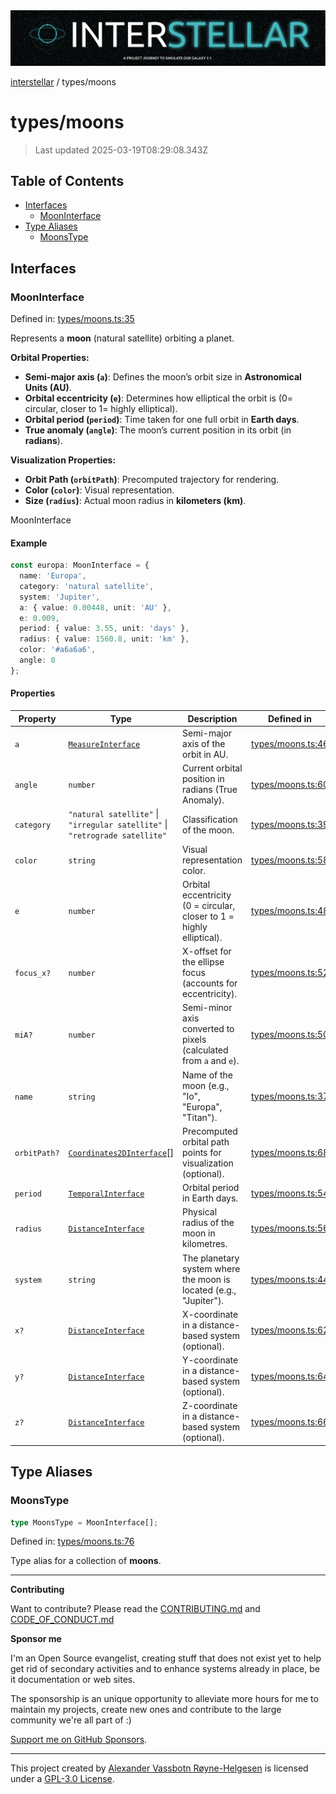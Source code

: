 <div><img alt="SPECCER logo" src="https://raw.githubusercontent.com/phun-ky/interstellar/main/public/interstellar-header.png" style="max-height:120px;"/></div>

[interstellar](../README.md) / types/moons

# types/moons

> Last updated 2025-03-19T08:29:08.343Z

## Table of Contents

- [Interfaces](#interfaces)
  - [MoonInterface](#mooninterface)
- [Type Aliases](#type-aliases)
  - [MoonsType](#moonstype)

## Interfaces

### MoonInterface

Defined in:
[types/moons.ts:35](https://github.com/phun-ky/interstellar/blob/main/src/types/moons.ts#L35)

Represents a **moon** (natural satellite) orbiting a planet.

**Orbital Properties:**

- **Semi-major axis (`a`)**: Defines the moon’s orbit size in **Astronomical
  Units (AU)**.
- **Orbital eccentricity (`e`)**: Determines how elliptical the orbit is ($0 =$
  circular, closer to $1 =$ highly elliptical).
- **Orbital period (`period`)**: Time taken for one full orbit in **Earth
  days**.
- **True anomaly (`angle`)**: The moon’s current position in its orbit (in
  **radians**).

**Visualization Properties:**

- **Orbit Path (`orbitPath`)**: Precomputed trajectory for rendering.
- **Color (`color`)**: Visual representation.
- **Size (`radius`)**: Actual moon radius in **kilometers (km)**.

MoonInterface

#### Example

```ts
const europa: MoonInterface = {
  name: 'Europa',
  category: 'natural satellite',
  system: 'Jupiter',
  a: { value: 0.00448, unit: 'AU' },
  e: 0.009,
  period: { value: 3.55, unit: 'days' },
  radius: { value: 1560.8, unit: 'km' },
  color: '#a6a6a6',
  angle: 0
};
```

#### Properties

| Property                            | Type                                                                         | Description                                                           | Defined in                                                                                    |
| ----------------------------------- | ---------------------------------------------------------------------------- | --------------------------------------------------------------------- | --------------------------------------------------------------------------------------------- |
| <a id="a"></a> `a`                  | [`MeasureInterface`](distance.md#measureinterface)                           | Semi-major axis of the orbit in AU.                                   | [types/moons.ts:46](https://github.com/phun-ky/interstellar/blob/main/src/types/moons.ts#L46) |
| <a id="angle"></a> `angle`          | `number`                                                                     | Current orbital position in radians (True Anomaly).                   | [types/moons.ts:60](https://github.com/phun-ky/interstellar/blob/main/src/types/moons.ts#L60) |
| <a id="category"></a> `category`    | `"natural satellite"` \| `"irregular satellite"` \| `"retrograde satellite"` | Classification of the moon.                                           | [types/moons.ts:39](https://github.com/phun-ky/interstellar/blob/main/src/types/moons.ts#L39) |
| <a id="color"></a> `color`          | `string`                                                                     | Visual representation color.                                          | [types/moons.ts:58](https://github.com/phun-ky/interstellar/blob/main/src/types/moons.ts#L58) |
| <a id="e"></a> `e`                  | `number`                                                                     | Orbital eccentricity (0 = circular, closer to 1 = highly elliptical). | [types/moons.ts:48](https://github.com/phun-ky/interstellar/blob/main/src/types/moons.ts#L48) |
| <a id="focus_x"></a> `focus_x?`     | `number`                                                                     | X-offset for the ellipse focus (accounts for eccentricity).           | [types/moons.ts:52](https://github.com/phun-ky/interstellar/blob/main/src/types/moons.ts#L52) |
| <a id="mia"></a> `miA?`             | `number`                                                                     | Semi-minor axis converted to pixels (calculated from `a` and `e`).    | [types/moons.ts:50](https://github.com/phun-ky/interstellar/blob/main/src/types/moons.ts#L50) |
| <a id="name"></a> `name`            | `string`                                                                     | Name of the moon (e.g., "Io", "Europa", "Titan").                     | [types/moons.ts:37](https://github.com/phun-ky/interstellar/blob/main/src/types/moons.ts#L37) |
| <a id="orbitpath"></a> `orbitPath?` | [`Coordinates2DInterface`](planets.md#coordinates2dinterface)\[]             | Precomputed orbital path points for visualization (optional).         | [types/moons.ts:68](https://github.com/phun-ky/interstellar/blob/main/src/types/moons.ts#L68) |
| <a id="period"></a> `period`        | [`TemporalInterface`](temporal.md#temporalinterface)                         | Orbital period in Earth days.                                         | [types/moons.ts:54](https://github.com/phun-ky/interstellar/blob/main/src/types/moons.ts#L54) |
| <a id="radius"></a> `radius`        | [`DistanceInterface`](distance.md#distanceinterface)                         | Physical radius of the moon in kilometres.                            | [types/moons.ts:56](https://github.com/phun-ky/interstellar/blob/main/src/types/moons.ts#L56) |
| <a id="system"></a> `system`        | `string`                                                                     | The planetary system where the moon is located (e.g., "Jupiter").     | [types/moons.ts:44](https://github.com/phun-ky/interstellar/blob/main/src/types/moons.ts#L44) |
| <a id="x"></a> `x?`                 | [`DistanceInterface`](distance.md#distanceinterface)                         | X-coordinate in a distance-based system (optional).                   | [types/moons.ts:62](https://github.com/phun-ky/interstellar/blob/main/src/types/moons.ts#L62) |
| <a id="y"></a> `y?`                 | [`DistanceInterface`](distance.md#distanceinterface)                         | Y-coordinate in a distance-based system (optional).                   | [types/moons.ts:64](https://github.com/phun-ky/interstellar/blob/main/src/types/moons.ts#L64) |
| <a id="z"></a> `z?`                 | [`DistanceInterface`](distance.md#distanceinterface)                         | Z-coordinate in a distance-based system (optional).                   | [types/moons.ts:66](https://github.com/phun-ky/interstellar/blob/main/src/types/moons.ts#L66) |

## Type Aliases

### MoonsType

```ts
type MoonsType = MoonInterface[];
```

Defined in:
[types/moons.ts:76](https://github.com/phun-ky/interstellar/blob/main/src/types/moons.ts#L76)

Type alias for a collection of **moons**.

---

**Contributing**

Want to contribute? Please read the
[CONTRIBUTING.md](https://github.com/phun-ky/interstellar/blob/main/CONTRIBUTING.md)
and
[CODE_OF_CONDUCT.md](https://github.com/phun-ky/interstellar/blob/main/CODE_OF_CONDUCT.md)

**Sponsor me**

I'm an Open Source evangelist, creating stuff that does not exist yet to help
get rid of secondary activities and to enhance systems already in place, be it
documentation or web sites.

The sponsorship is an unique opportunity to alleviate more hours for me to
maintain my projects, create new ones and contribute to the large community
we're all part of :)

[Support me on GitHub Sponsors](https://github.com/sponsors/phun-ky).

---

This project created by [Alexander Vassbotn Røyne-Helgesen](http://phun-ky.net)
is licensed under a
[GPL-3.0 License](https://choosealicense.com/licenses/gpl-3.0/).
